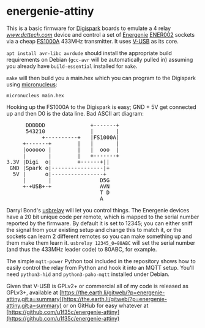 # energenie-attiny

This is a basic firmware for [Digispark](http://digistump.com/products/1) boards to emulate a 4 relay _www.dcttech.com_ device and control a set of [Energenie](https://energenie4u.co.uk/) [ENER002](https://energenie4u.co.uk/catalogue/product/ENER002-4) sockets via a cheap [FS1000A](https://www.ebay.co.uk/itm/292567243194) 433MHz transmitter. It uses [V-USB](https://www.obdev.at/products/vusb/) as its core.

`apt install avr-libc avrdude` should install the appropriate build requirements on Debian (`gcc-avr` will be automatically pulled in) assuming you already have `build-essential` installed for `make`.

`make` will then build you a main.hex which you can program to the Digispark using [micronucleus](https://github.com/micronucleus/micronucleus):

    micronucleus main.hex

Hooking up the FS1000A to the Digispark is easy; GND + 5V get connected up and then D0 is the data line. Bad ASCII art diagram:

<pre>
      DDDDDD              +-------+
      543210              |       |
           +----------+   |FS1000A|
     +-------+        |   |       |
     |oooooo |        |   |  ooo  |
     |       |        |   +-------+
3.3V |Digi  o|        +------+||
 GND |Spark o|----------------|+
  5V |      o|----------------+
     |       |               D5G
     +-+USB+-+               AVN
                             T D
                             A
</pre>

Darryl Bond's [usbrelay](https://github.com/darrylb123/usbrelay) will let you control things. The Energenie devices have a 20 bit unique code per remote, which is mapped to the serial number reported by the firmware. By default it is set to 12345; you can either sniff the signal from your existing setup and change this to match it, or the sockets can learn 2 different remotes so you can make something up and them make them learn it. ```usbrelay 12345_0=80ABC``` will set the serial number (and thus the 433MHz leader code) to 80ABC, for example.

The simple ```mqtt-power``` Python tool included in the repository shows how to easily control the relay from Python and hook it into an MQTT setup. You'll need ```python3-hid``` and ```python3-paho-mqtt``` installed under Debian.

Given that V-USB is GPLv2+ or commercial all of my code is released as GPLv3+, available at [https://the.earth.li/gitweb/?p=energenie-attiny.git;a=summary](https://the.earth.li/gitweb/?p=energenie-attiny.git;a=summary) or on GitHub for easy whatever at [https://github.com/u1f35c/energenie-attiny](https://github.com/u1f35c/energenie-attiny)
